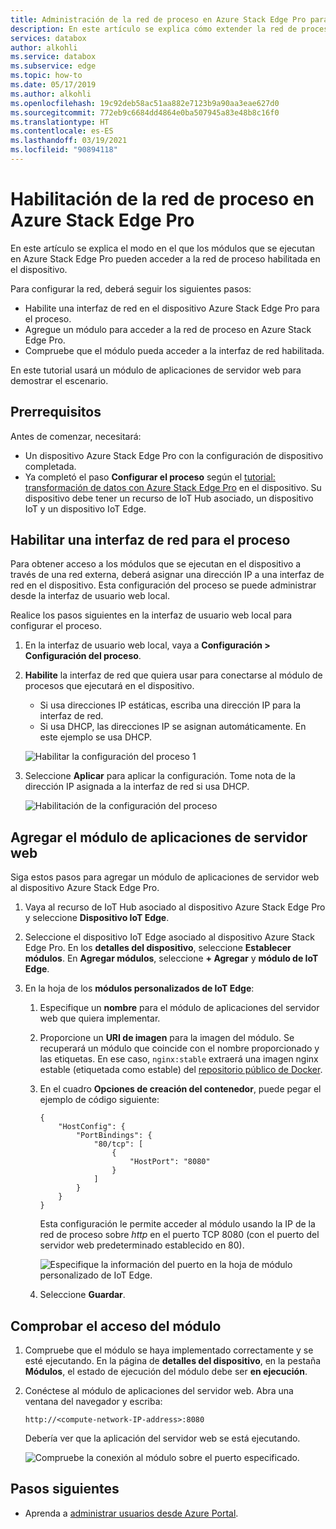 ```yaml
---
title: Administración de la red de proceso en Azure Stack Edge Pro para acceder a módulos | Microsoft Docs
description: En este artículo se explica cómo extender la red de proceso en Azure Stack Edge Pro para acceder a los módulos por medio de una dirección IP externa.
services: databox
author: alkohli
ms.service: databox
ms.subservice: edge
ms.topic: how-to
ms.date: 05/17/2019
ms.author: alkohli
ms.openlocfilehash: 19c92deb58ac51aa882e7123b9a90aa3eae627d0
ms.sourcegitcommit: 772eb9c6684dd4864e0ba507945a83e48b8c16f0
ms.translationtype: HT
ms.contentlocale: es-ES
ms.lasthandoff: 03/19/2021
ms.locfileid: "90894118"
---
```

# <a name="enable-compute-network-on-your-azure-stack-edge-pro"></a>Habilitación de la red de proceso en Azure Stack Edge Pro

En este artículo se explica el modo en el que los módulos que se ejecutan en Azure Stack Edge Pro pueden acceder a la red de proceso habilitada en el dispositivo.

Para configurar la red, deberá seguir los siguientes pasos:

- Habilite una interfaz de red en el dispositivo Azure Stack Edge Pro para el proceso.
- Agregue un módulo para acceder a la red de proceso en Azure Stack Edge Pro.
- Compruebe que el módulo pueda acceder a la interfaz de red habilitada.

En este tutorial usará un módulo de aplicaciones de servidor web para demostrar el escenario.

## <a name="prerequisites"></a>Prerrequisitos

Antes de comenzar, necesitará:

- Un dispositivo Azure Stack Edge Pro con la configuración de dispositivo completada.
- Ya completó el paso **Configurar el proceso** según el [tutorial: transformación de datos con Azure Stack Edge Pro](azure-stack-edge-deploy-configure-compute-advanced.md#configure-compute) en el dispositivo. Su dispositivo debe tener un recurso de IoT Hub asociado, un dispositivo IoT y un dispositivo IoT Edge.

## <a name="enable-network-interface-for-compute"></a>Habilitar una interfaz de red para el proceso

Para obtener acceso a los módulos que se ejecutan en el dispositivo a través de una red externa, deberá asignar una dirección IP a una interfaz de red en el dispositivo. Esta configuración del proceso se puede administrar desde la interfaz de usuario web local.

Realice los pasos siguientes en la interfaz de usuario web local para configurar el proceso.

1. En la interfaz de usuario web local, vaya a **Configuración > Configuración del proceso**.  

2. **Habilite** la interfaz de red que quiera usar para conectarse al módulo de procesos que ejecutará en el dispositivo.

    - Si usa direcciones IP estáticas, escriba una dirección IP para la interfaz de red.
    - Si usa DHCP, las direcciones IP se asignan automáticamente. En este ejemplo se usa DHCP.

    ![Habilitar la configuración del proceso 1](media/azure-stack-edge-extend-compute-access-modules/enable-compute-setting-1.png)

3. Seleccione **Aplicar** para aplicar la configuración. Tome nota de la dirección IP asignada a la interfaz de red si usa DHCP.

    ![Habilitación de la configuración del proceso](media/azure-stack-edge-extend-compute-access-modules/enable-compute-setting-2.png)

## <a name="add-webserver-app-module"></a>Agregar el módulo de aplicaciones de servidor web

Siga estos pasos para agregar un módulo de aplicaciones de servidor web al dispositivo Azure Stack Edge Pro.

1. Vaya al recurso de IoT Hub asociado al dispositivo Azure Stack Edge Pro y seleccione **Dispositivo IoT Edge**.
2. Seleccione el dispositivo IoT Edge asociado al dispositivo Azure Stack Edge Pro. En los **detalles del dispositivo**, seleccione **Establecer módulos**. En **Agregar módulos**, seleccione **+ Agregar** y **módulo de IoT Edge**.
3. En la hoja de los **módulos personalizados de IoT Edge**:

    1. Especifique un **nombre** para el módulo de aplicaciones del servidor web que quiera implementar.
    2. Proporcione un **URI de imagen** para la imagen del módulo. Se recuperará un módulo que coincide con el nombre proporcionado y las etiquetas. En ese caso, `nginx:stable` extraerá una imagen nginx estable (etiquetada como estable) del [repositorio público de Docker](https://hub.docker.com/_/nginx/).
    3. En el cuadro **Opciones de creación del contenedor**, puede pegar el ejemplo de código siguiente:  

        ```
        {
            "HostConfig": {
                "PortBindings": {
                    "80/tcp": [
                        {
                            "HostPort": "8080"
                        }
                    ]
                }
            }
        }
        ```

        Esta configuración le permite acceder al módulo usando la IP de la red de proceso sobre *http* en el puerto TCP 8080 (con el puerto del servidor web predeterminado establecido en 80).

        ![Especifique la información del puerto en la hoja de módulo personalizado de IoT Edge.](media/azure-stack-edge-extend-compute-access-modules/module-information.png)

    4. Seleccione **Guardar**.

## <a name="verify-module-access"></a>Comprobar el acceso del módulo

1. Compruebe que el módulo se haya implementado correctamente y se esté ejecutando. En la página de **detalles del dispositivo**, en la pestaña **Módulos**, el estado de ejecución del módulo debe ser **en ejecución**.  
2. Conéctese al módulo de aplicaciones del servidor web. Abra una ventana del navegador y escriba:

    `http://<compute-network-IP-address>:8080`

    Debería ver que la aplicación del servidor web se está ejecutando.

    ![Compruebe la conexión al módulo sobre el puerto especificado.](media/azure-stack-edge-extend-compute-access-modules/verify-connect-module-1.png)

## <a name="next-steps"></a>Pasos siguientes

- Aprenda a [administrar usuarios desde Azure Portal](azure-stack-edge-manage-users.md).
